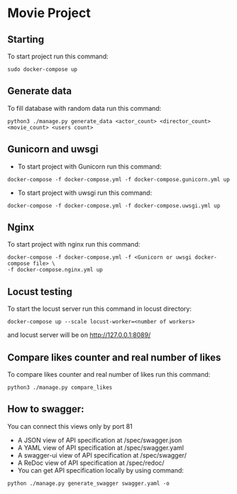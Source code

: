 Movie Project
=======
## Starting
To start project run this command:
```
sudo docker-compose up
```
## Generate data
To fill database with random data run this command:
```
python3 ./manage.py generate_data <actor_count> <director_count> <movie_count> <users count>
```
## Gunicorn and uwsgi
* To start project with Gunicorn run this command:
```
docker-compose -f docker-compose.yml -f docker-compose.gunicorn.yml up
```
* To start project with uwsgi run this command:
```
docker-compose -f docker-compose.yml -f docker-compose.uwsgi.yml up
```
## Nginx
To start project with nginx run this command:
```
docker-compose -f docker-compose.yml -f <Gunicorn or uwsgi docker-compose file> \
-f docker-compose.nginx.yml up
```
## Locust testing
To start the locust server run this command in locust directory:
```
docker-compose up --scale locust-worker=<number of workers>
```
and locust server will be on http://127.0.0.1:8089/


## Compare likes counter and real number of likes
To compare likes counter and real number of likes run this command:
```
python3 ./manage.py compare_likes
```
## How to swagger:
You can connect  this views only by port 81
* A JSON view of API specification at /spec/swagger.json
* A YAML view of API specification at /spec/swagger.yaml
* A swagger-ui view of API specification at /spec/swagger/
* A ReDoc view of API specification at /spec/redoc/
* You can get API specification locally by using command:
```
python ./manage.py generate_swagger swagger.yaml -o
```